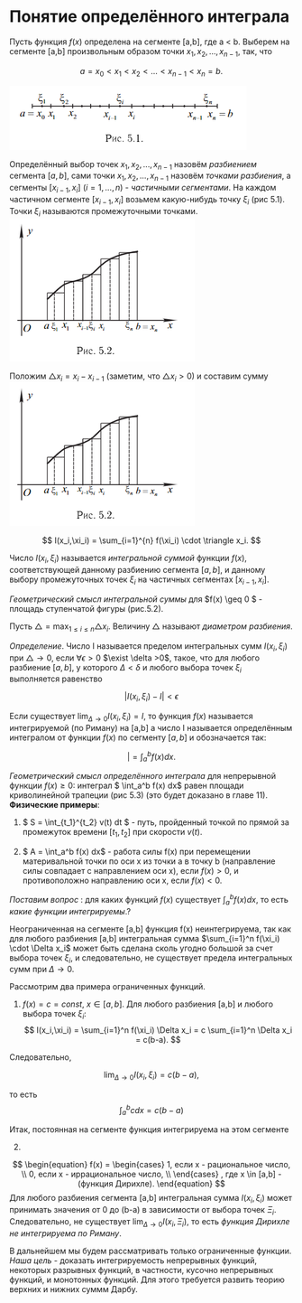 # Понятие определённого интеграла

Пусть функция $f(x)$ определена на сегменте [a,b], где a < b. Выберем на сегменте [a,b]
произвольным образом точки $x_1,x_2,...,x_{n-1}$, так, что

$$
    a = x_0 < x_1 < x_2 < ... < x_{n-1} < x_n = b.
$$

![](../Картинки/Рис%205.1.png)

Определённый выбор точек $x_1,x_2,..., x_{n-1}$ назовём _разбиением_ сегмента $[a,b]$, сами точки $x_1, x_2, ... ,x_{n-1}$ назовём _точками разбиения_, а сегменты $[x_{i-1},x_i]$ $(i = 1,..., n)$ - _частичными сегментами_. На каждом частичном сегменте $[x_{i-1},x_i]$ возьмем какую-нибудь точку $\xi_i$ (рис 5.1). Точки $\xi_i$ называются промежуточными точками.
![](../Картинки/Рис%205.2png.png)

Положим $\triangle x_i = x_i - x_{i-1}$ (заметим, что $\triangle x_i > 0$) и составим сумму
![](../Картинки/Рис%205.2png.png)

$$
    I(x_i,\xi_i) = \sum_{i=1}^{n} f(\xi_i) \cdot \triangle x_i.
$$

Число $I(x_i,\xi_i)$ называется _интегральной суммой_ функции $f(x)$, соответствующей данному разбиению сегмента $[a,b]$, и данному выбору промежуточных точек $\xi_i$ на частичных сегментах $[x_{i-1},x_i]$.

_Геометрический смысл интегральной суммы_ для $f(x) \geq 0 $ - площадь ступенчатой фигуры (рис.5.2).

Пусть $\triangle = \max_{1 \leq i \leq n} \triangle x_i$. Величину $\triangle$ называют _диаметром разбиения_.

_Определение_. Число I называется пределом интегральных сумм $I(x_i,\xi_i)$ при $\triangle \to 0$, если $\forall \epsilon > 0$ $\exist \delta >0$, такое, что для любого разбиение $[a,b]$, у которого $\Delta <\delta$ и любого выбора точек $\xi_i$ выполняется равенство

$$
    |I(x_i,\xi_i) - I| < \epsilon
$$

Если существует $\lim_{\Delta \to 0} I(x_i,\xi_i) = I$, то функция $f(x)$ называется интегрируемой (по Риману) на [a,b] а число I называется определённым интегралом от функции $f(x)$ по сегменту $[a,b]$ и обозначается так:

$$
    | = \int_a^b f(x) dx.
$$

_Геометрический смысл определённого интеграла_ для непрерывной функции $f(x) \geq 0$: интеграл $ \int_a^b f(x) dx$ равен площади криволинейной трапеции (рис 5.3) (это будет доказано в главе 11). **Физические примеры**:

1. $ S = \int\_{t_1}^{t_2} v(t) dt $ - путь, пройденный точкой по прямой за промежуток времени $[t_1,t_2]$ при скорости $v(t)$.

2. $ A = \int_a^b f(x) dx$ - работа силы f(x) при перемещении материвальной точки по оси x из точки a в точку b (направление силы совпадает с направлением оси x), если $f(x) > 0$, и противоположно направлению оси x, если $f(x) < 0$.

_Поставим вопрос_ : для каких функций $f(x)$ существует $\int_a^b f(x) dx$, то есть _какие функции интегрируемы_.?

Неограниченная на сегменте [a,b] функция f(x) неинтегрируема, так как для любого разбиения [a,b] интегральная сумма $\sum_{i=1}^n f(\xi_i) \cdot \Delta x_i$ может быть сделана сколь угодно большой за счет выбора точек $\xi_i$, и следовательно, не существует предела интегральных сумм при $\Delta \to 0$.

Рассмотрим два примера ограниченных функций.

1. $f(x) = c = const$, $x \in [a,b]$.
   Для любого разбиения [a,b] и любого выбора точек $\xi_i$:
   $$
       I(x_i,\xi_i) = \sum_{i=1}^n f(\xi_i) \Delta x_i
    = c \sum_{i=1}^n \Delta x_i = c(b-a).
   $$

Следовательно,

$$
    \lim_{\Delta \to 0} I(x_i,\xi_i) = c(b-a),
$$

то есть
$$
    \int_a^b cdx = c(b-a)
$$

Итак, постоянная на сегменте функция интегрируема на этом сегменте

2) 
$$
    \begin{equation} 
        f(x) = \begin{cases} 
            1, если x - рациональное число, \\ 
            0, если x - иррациональное число, \\ 
        \end{cases}
        , где x \in [a,b] - (функция Дирихле).
    \end{equation}
$$
Для любого разбиения сегмента [a,b] интегральная сумма $I(x_i,\xi_i)$ может принимать значения от 0 до (b-a) в зависимости от выбора точек $\Xi_i$. Следовательно, не существует $\lim_{\Delta \to 0} I(x_i,\Xi_i)$, то есть _функция Дирихле не интегрируема по Риману_.


В дальнейшем мы будем рассматривать только ограниченные функции.
_Наша цель_ - доказать интегрируемость непрерывных функций, некоторых разрывных функций, в частности, кусочно непрерывных функций, и монотонных функций. Для этого требуется развить теорию верхних и нижних суммм Дарбу.